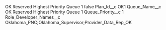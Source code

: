 <?xml version="1.0" encoding="UTF-8"?>
<CustomMetadata xmlns="http://soap.sforce.com/2006/04/metadata" xmlns:xsi="http://www.w3.org/2001/XMLSchema-instance" xmlns:xsd="http://www.w3.org/2001/XMLSchema">
    <label>OK Reserved Highest Priority Queue 1</label>
    <protected>false</protected>
    <values>
        <field>Plan_Id__c</field>
        <value xsi:type="xsd:string">OK1</value>
    </values>
    <values>
        <field>Queue_Name__c</field>
        <value xsi:type="xsd:string">OK Reserved Highest Priority Queue 1</value>
    </values>
    <values>
        <field>Queue_Priority__c</field>
        <value xsi:type="xsd:string">1</value>
    </values>
    <values>
        <field>Role_Developer_Names__c</field>
        <value xsi:type="xsd:string">Oklahoma_PNC;Oklahoma_Supervisor;Provider_Data_Rep_OK</value>
    </values>
</CustomMetadata>
